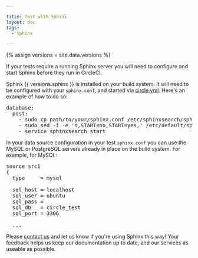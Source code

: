 ```yaml
---

title: Test with Sphinx
layout: doc
tags:
  - sphinx

---
```

{% assign versions = site.data.versions %}

If your tests require a running Sphinx server you will need to configure and
start Sphinx before they run in CircleCI.

Sphinx {{ versions.sphinx }} is installed on your build system. It will need
to be configured with your `sphinx.conf`, and started via
[circle.yml](/docs/configuration).  Here's an example of how to do so:

<pre>
database:
  post:
    - sudo cp path/to/your/sphinx.conf /etc/sphinxsearch/sphinx.conf
    - sudo sed -i -e 's,START=no,START=yes,' /etc/default/sphinxsearch
    - service sphinxsearch start
</pre>

In your data source configuration in your test `sphinx.conf` you can use the
MySQL or PostgreSQL servers already in place on the build system. For example,
for MySQL:

<pre>
source src1
{
  type     = mysql

  sql_host = localhost
  sql_user = ubuntu
  sql_pass =
  sql_db   = circle_test
  sql_port = 3306

  ...
</pre>

Please [contact us](mailto:sayhi@circleci.com) and let us know if you're using
Sphinx this way! Your feedback helps us keep our documentation up to date, and
our services as useable as possible.
